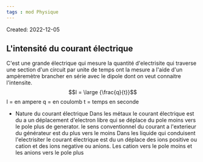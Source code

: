 ```yaml
---
tags : mod Physique
---
```

Created: 2022-12-05

## L'intensité du courant électrique
C'est une grande électrique qui mesure la quantité d'electrisite qui traverse une section d'un circuit par unite de temps ont la mesure a l'aide d'un ampèremètre brancher en série avec le dipole dont on veut connaitre l'intensite. 
$$I = \large {\frac{q}{t}}$$I = en ampere
q = en coulomb
t = temps en seconde

- Nature du courant électrique
Dans les métaux le courant électrique est du a un déplacement d'electron libre qui se déplace du pole moins vers le pole plus de generator.
le sens conventionnel du courant a l'exterieur du générateur est du plus vers le moins
Dans les liquide qui conduisent l'electrisiter le courant électrique est du un déplace des ions positive ou cation et des ions negative ou anions. Les cation vers le pole moins et les anions vers le pole plus